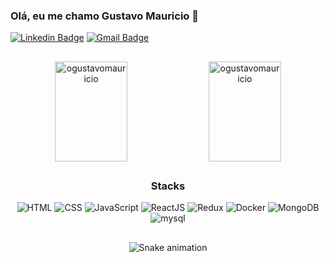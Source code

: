 ### Olá, eu me chamo Gustavo Mauricio 👋

[![Linkedin Badge](https://img.shields.io/badge/-LinkedIn-0077B5?style=flat-square&logo=Linkedin&logoColor=white&link=https://www.linkedin.com/in/o-gustavo-mauricio/)](https://www.linkedin.com/in/o-gustavo-mauricio/) [![Gmail Badge](https://img.shields.io/badge/-Gmail-D14836?style=flat-square&logo=Gmail&logoColor=white&link=mailto:gmauricio207@gmail.com)](mailto:gmauricio207@gmail.com) &nbsp;

##

<div align="center" margin-bottom="40px" width="100%>
  <a href="https://github.com/ogustavomauricio">
  <img align="center" height="160em" width="48%" margin="3px" src="https://github-readme-stats.vercel.app/api?username=ogustavomauricio&show_icons=tru&theme=merko&include_all_commits=true&count_private=true" alt="ogustavomauricio" />
</a>
<a href="https://github.com/ogustavomauricio">
  <img align="center" height="160em" width="48%" margin="3px" src="https://github-readme-stats.vercel.app/api/top-langs/?username=ogustavomauricio&layout=compact&langs_count=20&theme=merko" alt="ogustavomauricio" />
</a>

##

### Stacks

 <div align="center" margin-bottom="40px" width="100%>                                                                                       
  <img alt="Git" src="https://img.shields.io/badge/-Git-F05032?style=flat-square&logo=git&logoColor=white" />
  <img alt="HTML" src="https://img.shields.io/badge/-HTML-E34F26?style=flat-square&logo=html5&logoColor=white" />
  <img alt="CSS" src="https://img.shields.io/badge/-CSS-1572B6?style=flat-square&logo=css3&logoColor=white" />
  <img alt="JavaScript" src="https://img.shields.io/badge/-JavaScript-yellow?style=flat-square&logo=JavaScript&logoColor=white" />
  <img alt="ReactJS" src="https://img.shields.io/badge/-React-61DAFB?style=flat-square&logo=React&logoColor=black" />
  <img alt="Redux" src="https://img.shields.io/badge/-Redux-764ABC?style=flat-square&logo=Redux&logoColor=white" />
  <!--- <img alt="React Testing Library" src="https://img.shields.io/badge/-RTL-61DAFB?style=flat-square&logo=react&logoColor=black" /> -->
  <!--- <img alt="Jest" src="https://img.shields.io/badge/-Jest-C21325?style=flat-square&logo=jest&logoColor=white" /> -->
  <img alt="Docker" src="https://img.shields.io/badge/-Docker-46a2f1?style=flat-square&logo=docker&logoColor=white" />
  <!--- <img alt="TypeScript" src="https://img.shields.io/badge/-TypeScript-007ACC?style=flat-square&logo=typescript&logoColor=white" /> -->
  <!--   <img alt="Heroku" src="https://img.shields.io/badge/-Heroku-430098?style=flat-square&logo=heroku&logoColor=white" /> -->
  <img alt="MongoDB" src="https://img.shields.io/badge/-MongoDB-13aa52?style=flat-square&logo=mongodb&logoColor=white" />
  <img alt="mysql" src="https://img.shields.io/badge/MySQL-00000F?style=for-the-badge&logo=mysql&logoColor=white" />
</div>

##

 ![Snake animation](https://github.com/ogustavomauricio/ogustavomauricio/blob/output/github-contribution-grid-snake.svg)
